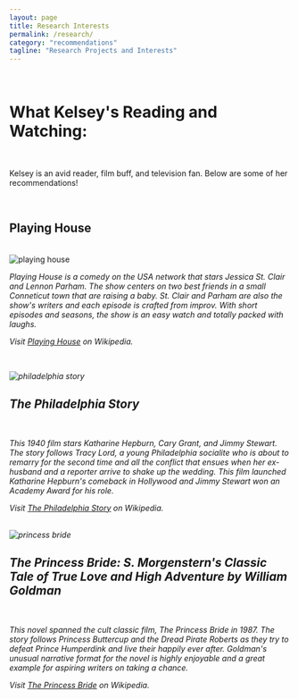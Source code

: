 ```yaml
---
layout: page
title: Research Interests
permalink: /research/
category: "recommendations"
tagline: "Research Projects and Interests"
---
```

<br>
<h1> What Kelsey's Reading and Watching:</h1>
<br>

<p>Kelsey is an avid reader, film buff, and television fan. Below are some of her recommendations!<p>

<br>

<h2>Playing House</h2>
<br>
<IMG class="displayed" src="http://when-will.net/images/artikel/2015/august/Playing-House.jpg" alt="playing house">

<br>
<p><i>Playing House <i> is a comedy on the USA network that stars Jessica St. Clair and Lennon Parham. The show centers on two best friends in a small Conneticut town that are raising a baby. 
St. Clair and Parham are also the show's writers and each episode is crafted from improv. With short episodes and seasons, the show is an easy watch and totally packed with laughs.<p> 

<p>Visit <a href="https://en.wikipedia.org/wiki/Playing_House_(TV_series)">Playing House</a> on Wikipedia. <p> <br>

<IMG class="displayed" src="https://www.orpheum-memphis.com/assets/img/Philadelphia_Story_Spotlight.jpg" alt="philadelphia story"> <br>

<h2>The Philadelphia Story</h2>
<br> <p>This 1940 film stars Katharine Hepburn, Cary Grant, and Jimmy Stewart. The story follows Tracy Lord, a young Philadelphia socialite who is about to remarry for the second time and all the 
conflict that ensues when her ex-husband and a reporter arrive to shake up the wedding. This film launched Katharine Hepburn's comeback in Hollywood and Jimmy Stewart won an Academy Award for his role. <p>

<p>Visit <a href="https://en.wikipedia.org/wiki/The_Philadelphia_Story_(film)">The Philadelphia Story</a> on Wikipedia. <p> <br>

<IMG class="displayed" src="http://1.media.dorkly.cvcdn.com/17/75/c3bad6622692e596f2e97d5f4cd170e5.jpg" alt="princess bride">

<br>

<h2>The Princess Bride: S. Morgenstern's Classic Tale of True Love and High Adventure by William Goldman </h2> <br>  <p>This novel spanned the cult classic film,  <i>The Princess Bride<i> in 1987. The story follows Princess Buttercup and the 
Dread Pirate Roberts as they try to defeat Prince Humperdink and live their happily ever after. Goldman's unusual narrative format for the novel is highly enjoyable and a great example for aspiring writers on taking a chance. <p>

 <p>Visit <a href="https://en.wikipedia.org/wiki/The_Princess_Bride">The Princess Bride</a> on Wikipedia.<p>
